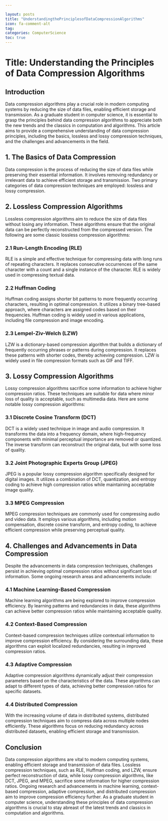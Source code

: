 ```yaml
---

layout: posts
title: "UnderstandingthePrinciplesofDataCompressionAlgorithms"
icon: fa-comment-alt
tag:      
categories: ComputerScience
toc: true
---
```




# Title: Understanding the Principles of Data Compression Algorithms

## Introduction

Data compression algorithms play a crucial role in modern computing systems by reducing the size of data files, enabling efficient storage and transmission. As a graduate student in computer science, it is essential to grasp the principles behind data compression algorithms to appreciate both the new trends and the classics in computation and algorithms. This article aims to provide a comprehensive understanding of data compression principles, including the basics, lossless and lossy compression techniques, and the challenges and advancements in the field.

## 1. The Basics of Data Compression

Data compression is the process of reducing the size of data files while preserving their essential information. It involves removing redundancy or irrelevant data to achieve efficient storage and transmission. Two primary categories of data compression techniques are employed: lossless and lossy compression.

## 2. Lossless Compression Algorithms

Lossless compression algorithms aim to reduce the size of data files without losing any information. These algorithms ensure that the original data can be perfectly reconstructed from the compressed version. The following are some classic lossless compression algorithms:

### 2.1 Run-Length Encoding (RLE)
RLE is a simple and effective technique for compressing data with long runs of repeating characters. It replaces consecutive occurrences of the same character with a count and a single instance of the character. RLE is widely used in compressing textual data.

### 2.2 Huffman Coding
Huffman coding assigns shorter bit patterns to more frequently occurring characters, resulting in optimal compression. It utilizes a binary tree-based approach, where characters are assigned codes based on their frequencies. Huffman coding is widely used in various applications, including file compression and image encoding.

### 2.3 Lempel-Ziv-Welch (LZW)
LZW is a dictionary-based compression algorithm that builds a dictionary of frequently occurring phrases or patterns during compression. It replaces these patterns with shorter codes, thereby achieving compression. LZW is widely used in file compression formats such as GIF and TIFF.

## 3. Lossy Compression Algorithms

Lossy compression algorithms sacrifice some information to achieve higher compression ratios. These techniques are suitable for data where minor loss of quality is acceptable, such as multimedia data. Here are some notable lossy compression algorithms:

### 3.1 Discrete Cosine Transform (DCT)
DCT is a widely used technique in image and audio compression. It transforms the data into a frequency domain, where high-frequency components with minimal perceptual importance are removed or quantized. The inverse transform can reconstruct the original data, but with some loss of quality.

### 3.2 Joint Photographic Experts Group (JPEG)
JPEG is a popular lossy compression algorithm specifically designed for digital images. It utilizes a combination of DCT, quantization, and entropy coding to achieve high compression ratios while maintaining acceptable image quality.

### 3.3 MPEG Compression
MPEG compression techniques are commonly used for compressing audio and video data. It employs various algorithms, including motion compensation, discrete cosine transform, and entropy coding, to achieve efficient compression while preserving perceptual quality.

## 4. Challenges and Advancements in Data Compression

Despite the advancements in data compression techniques, challenges persist in achieving optimal compression ratios without significant loss of information. Some ongoing research areas and advancements include:

### 4.1 Machine Learning-Based Compression
Machine learning algorithms are being explored to improve compression efficiency. By learning patterns and redundancies in data, these algorithms can achieve better compression ratios while maintaining acceptable quality.

### 4.2 Context-Based Compression
Context-based compression techniques utilize contextual information to improve compression efficiency. By considering the surrounding data, these algorithms can exploit localized redundancies, resulting in improved compression ratios.

### 4.3 Adaptive Compression
Adaptive compression algorithms dynamically adjust their compression parameters based on the characteristics of the data. These algorithms can adapt to different types of data, achieving better compression ratios for specific datasets.

### 4.4 Distributed Compression
With the increasing volume of data in distributed systems, distributed compression techniques aim to compress data across multiple nodes efficiently. These algorithms focus on reducing redundancy across distributed datasets, enabling efficient storage and transmission.

## Conclusion

Data compression algorithms are vital to modern computing systems, enabling efficient storage and transmission of data files. Lossless compression techniques, such as RLE, Huffman coding, and LZW, ensure perfect reconstruction of data, while lossy compression algorithms, like DCT, JPEG, and MPEG, sacrifice some information for higher compression ratios. Ongoing research and advancements in machine learning, context-based compression, adaptive compression, and distributed compression aim to improve compression efficiency further. As a graduate student in computer science, understanding these principles of data compression algorithms is crucial to stay abreast of the latest trends and classics in computation and algorithms.